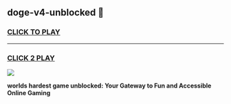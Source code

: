 
## doge-v4-unblocked 👋
<h3>
<a href="https://premium.freeplayer.one?title=doge-v4-unblocked&ref=14F">CLICK TO PLAY</a></h3>
<hr>

<h3>
<a href="https://premium.freeplayer.one?title=doge-v4-unblocked&ref=14F">CLICK 2 PLAY</a>
  
</h3>

<a href="https://premium.freeplayer.one?title=doge-v4-unblocked&ref=12F/"><img src="https://clearcache.store/games.png"></a>


**worlds hardest game unblocked: Your Gateway to Fun and Accessible Online Gaming**
